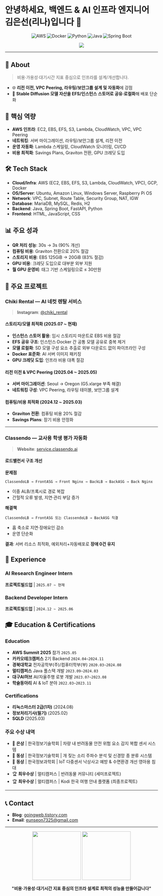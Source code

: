 # 안녕하세요, 백엔드 & AI 인프라 엔지니어 김은선(리나)입니다 👋

<div align="center">
  
  ![AWS](https://img.shields.io/badge/AWS-%23FF9900.svg?style=for-the-badge&logo=amazon-aws&logoColor=white&labelColor=232F3E)
  ![Docker](https://img.shields.io/badge/docker-%230db7ed.svg?style=for-the-badge&logo=docker&logoColor=white&labelColor=2496ED)
  ![Python](https://img.shields.io/badge/python-3670A0?style=for-the-badge&logo=python&logoColor=ffdd54&labelColor=3776AB)
  ![Java](https://img.shields.io/badge/java-%23ED8B00.svg?style=for-the-badge&logo=openjdk&logoColor=white&labelColor=007396)
  ![Spring Boot](https://img.shields.io/badge/springboot-6DB33F?style=for-the-badge&logo=springboot&logoColor=white&labelColor=6DB33F)
  
</div>

<div align="center">
  <img src="https://capsule-render.vercel.app/api?type=waving&color=gradient&customColorList=6,11,20&height=200&section=header&text=%F0%9F%9A%80%20Infrastructure%20Engineer&fontSize=40&fontAlign=50&fontAlignY=40&desc=Cost%20Optimization%20%7C%20Performance%20Tuning%20%7C%20Automation&descAlign=50&descAlignY=60" />
</div>

---

## 🧭 About

> 비용·가용성·대기시간 지표 중심으로 인프라를 설계/개선합니다.

- 🌐 **리전 이전, VPC Peering, 라우팅/보안그룹 설계 및 자동화**에 강점
- 🤖 **Stable Diffusion 모델 자산을 EFS/인스턴스 스토어로 공유·로컬화**해 배포 단순화

## 🔑 핵심 역량

- **AWS 인프라**: EC2, EBS, EFS, S3, Lambda, CloudWatch, VPC, VPC Peering
- **네트워킹**: 서버 마이그레이션, 라우팅/보안그룹 설계, 리전 이전
- **운영 자동화**: Lambda 스케일링, CloudWatch 모니터링, CI/CD
- **비용 최적화**: Savings Plans, Graviton 전환, GPU 크레딧 도입

## 🛠 Tech Stack

- **Cloud/Infra**: AWS (EC2, EBS, EFS, S3, Lambda, CloudWatch, VPC), GCP, Docker
- **OS/Server**: Ubuntu, Amazon Linux, Windows Server, Raspberry Pi OS
- **Network**: VPC, Subnet, Route Table, Security Group, NAT, IGW
- **Database**: MariaDB, MySQL, Redis, H2
- **Backend**: Java, Spring Boot, FastAPI, Python
- **Frontend**: HTML, JavaScript, CSS

## 📊 주요 성과

- **QR 처리 성능**: 30s → 3s (90% 개선)
- **컴퓨팅 비용**: Graviton 전환으로 20% 절감
- **스토리지 비용**: EBS 125GiB → 20GiB (83% 절감)
- **GPU 비용**: 크레딧 도입으로 대부분 외부 지원
- **월 GPU 운영비**: 태그 기반 스케일링으로 ≤ 30만원

## 🚀 주요 프로젝트

### Chiki Rental — AI 네컷 렌탈 서비스
> **Instagram**: [@chiki_rental](https://instagram.com/chiki_rental)

#### 스토리지/모델 최적화 (2025.07 ~ 현재)
- **인스턴스 스토어 활용**: 임시 스토리지 마운트로 EBS 비용 절감
- **EFS 공유 구조**: 인스턴스·Docker 간 공통 모델 공유로 중복 제거
- **모델 로컬화**: SD 모델 구성 요소 추출로 외부 다운로드 없이 파이프라인 구성
- **Docker 표준화**: AI 서버 이미지 패키징
- **GPU 크레딧 도입**: 인프라 비용 대폭 절감

#### 리전 이전 & VPC Peering (2025.04 ~ 2025.05)
- **서버 마이그레이션**: Seoul → Oregon (G5.xlarge 부족 해결)
- **네트워킹 구성**: VPC Peering, 라우팅 테이블, 보안그룹 설계

#### 컴퓨팅/비용 최적화 (2024.12 ~ 2025.03)
- **Graviton 전환**: 컴퓨팅 비용 20% 절감
- **Savings Plans**: 장기 비용 안정화

---

### Classendo — 교사용 학생 평가 자동화
> **Website**: [service.classendo.ai](https://service.classendo.ai/)
#### 로드밸런서 구조 개선
**문제점**
```
ClassendoLB → FrontASG → Front Nginx → BackLB → BackASG → Back Nginx
```
- 이중 ALB/프록시로 경로 복잡
- 간헐적 오류 발생, 지연·관리 부담 증가

**해결책**
```
ClassendoLB → FrontASG 또는 ClassendoLB → BackASG 직결
```
- 홉 축소로 지연·장애요인 감소
- 운영 단순화

**결과**: 서버 리소스 최적화, 예외처리+자동배포로 **장애 0건 유지**

## 💼 Experience

### AI Research Engineer Intern
**프로젝트빌드업** | `2025.07 ~ 현재`

### Backend Developer Intern  
**프로젝트빌드업** | `2024.12 ~ 2025.06`

## 🎓 Education & Certifications

### Education
- **AWS Summit 2025** 참가 `2025.05`
- **카카오테크캠퍼스** 2기 Backend `2024.04~2024.11` 
- **경북대학교** 전자공학부(주)/컴퓨터학부(부) `2020.03~2024.08`
- **멀티캠퍼스** Java 풀스택 개발 `2023.09~2024.03`
- **대구AI허브** AI/자율주행 로봇 개발 `2023.07~2023.08`
- **학술동아리** AI & IoT 분야 `2022.03~2023.11`

### Certifications
- **리눅스마스터 2급(1차)** (2024.08)
- **정보처리기사(필기)** (2025.02)  
- **SQLD** (2025.03)

### 주요 수상 내역
- 🥈 **은상** | 한국정보기술학회 | 차량 내 반려동물 안전 위험 요소 감지 복합 센서 시스템
- 🥉 **동상** | 한국정보기술학회 | 개 짖는 소리 주파수 분석 및 신경망 종 분류 시스템
- 🥉 **동상** | 한국정보과학회 | IoT 다중센서 낙상사고 예방 & 수면환경 개선 영아용 침대
- 🏆 **최우수상** | 멀티캠퍼스 | 반려동물 커뮤니티 (세미프로젝트)
- 🏆 **최우수상** | 멀티캠퍼스 | Kodi 한국 여행 안내 플랫폼 (최종프로젝트)

---

## 📞 Contact

- **Blog**: [goingweb.tistory.com](https://goingweb.tistory.com/)
- **Email**: [eunseon7325@gmail.com](mailto:eunseon7325@gmail.com)

---

<div align="center">
  <img src="https://github-readme-stats.vercel.app/api?username=eunsoni&show_icons=true&theme=radical&hide_border=true" height="160"/>
  <img src="https://github-readme-stats.vercel.app/api/top-langs/?username=eunsoni&layout=compact&theme=radical&hide_border=true" height="160"/>
</div>

<div align="center">
  
**"비용·가용성·대기시간 지표 중심의 인프라 설계로 최적의 성능을 만들어갑니다"**

</div>

